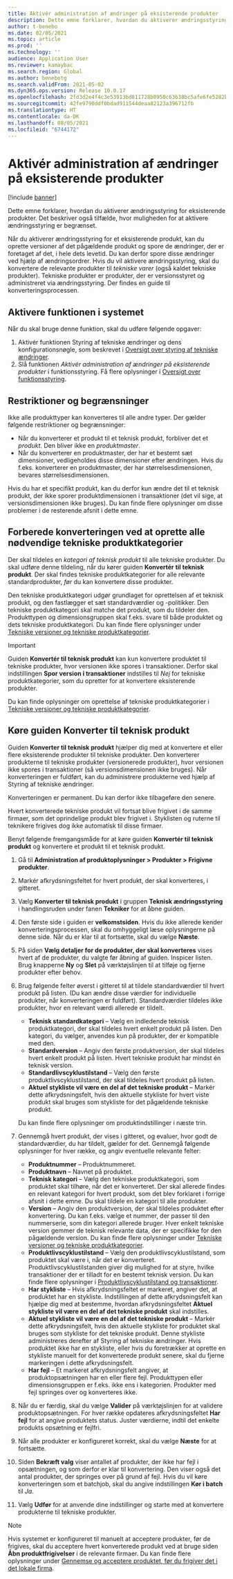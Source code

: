 ```yaml
---
title: Aktivér administration af ændringer på eksisterende produkter
description: Dette emne forklarer, hvordan du aktiverer ændringsstyring for eksisterende produkter. Det beskriver også tilfælde, hvor muligheden for at aktivere ændringsstyring er begrænset.
author: t-benebo
ms.date: 02/05/2021
ms.topic: article
ms.prod: ''
ms.technology: ''
audience: Application User
ms.reviewer: kamaybac
ms.search.region: Global
ms.author: benebotg
ms.search.validFrom: 2021-05-02
ms.dyn365.ops.version: Release 10.0.17
ms.openlocfilehash: 2fd3d2e4f4c3e53913bd811728b0950c63b38bc5afe6fe5282b4cfb05f414619
ms.sourcegitcommit: 42fe9790ddf0bdad911544deaa82123a396712fb
ms.translationtype: HT
ms.contentlocale: da-DK
ms.lasthandoff: 08/05/2021
ms.locfileid: "6744172"
---
```

# <a name="enable-change-management-on-existing-products"></a>Aktivér administration af ændringer på eksisterende produkter

[!include [banner](../../includes/banner.md)]

Dette emne forklarer, hvordan du aktiverer ændringsstyring for eksisterende produkter. Det beskriver også tilfælde, hvor muligheden for at aktivere ændringsstyring er begrænset.

Når du aktiverer ændringsstyring for et eksisterende produkt, kan du oprette versioner af det pågældende produkt og spore de ændringer, der er foretaget af det, i hele dets levetid. Du kan derfor spore disse ændringer ved hjælp af ændringsordrer. Hvis du vil aktivere ændringsstyring, skal du konvertere de relevante produkter til *tekniske varer* (også kaldet tekniske produkter). Tekniske produkter er produkter, der er versionsstyret og administreret via ændringsstyring. Der findes en guide til konverteringsprocessen.

## <a name="turn-on-the-feature-in-your-system"></a>Aktivere funktionen i systemet

Når du skal bruge denne funktion, skal du udføre følgende opgaver:

1. Aktivér funktionen Styring af tekniske ændringer og dens konfigurationsnøgle, som beskrevet i [Oversigt over styring af tekniske ændringer](product-engineering-overview.md).
1. Slå funktionen *Aktivér administration af ændringer på eksisterende produkter* i funktionsstyring. Få flere oplysninger i [Oversigt over funktionsstyring](../../fin-ops-core/fin-ops/get-started/feature-management/feature-management-overview.md).

## <a name="restrictions-and-limitations"></a>Restriktioner og begrænsninger

Ikke alle produkttyper kan konverteres til alle andre typer. Der gælder følgende restriktioner og begrænsninger:

- Når du konverterer et produkt til et teknisk produkt, forbliver det et *produkt*. Den bliver ikke en *produktmaster*.
- Når du konverterer en produktmaster, der har et bestemt sæt dimensioner, vedligeholdes disse dimensioner efter ændringen. Hvis du f.eks. konverterer en produktmaster, der har størrelsesdimensionen, bevares størrelsesdimensionen.

Hvis du har et specifikt produkt, kan du derfor kun ændre det til et teknisk produkt, der ikke sporer produktdimensionen i transaktioner (det vil sige, at versionsdimensionen ikke bruges). Du kan finde flere oplysninger om disse problemer i de resterende afsnit i dette emne.

## <a name="prepare-for-conversion-by-creating-all-required-engineering-product-categories"></a>Forberede konverteringen ved at oprette alle nødvendige tekniske produktkategorier

Der skal tildeles en *kategori af teknisk produkt* til alle tekniske produkter. Du skal udføre denne tildeling, når du kører guiden **Konvertér til teknisk produkt**. Der skal findes tekniske produktkategorier for alle relevante standardprodukter, *før* du kan konvertere disse produkter.

Den tekniske produktkategori udgør grundlaget for oprettelsen af et teknisk produkt, og den fastlægger et sæt standardværdier og -politikker. Den tekniske produktkategori skal matche det produkt, som du tildeler den. Produkttypen og dimensionsgruppen skal f.eks. svare til både produktet og dets tekniske produktkategori. Du kan finde flere oplysninger under [Tekniske versioner og tekniske produktkategorier](engineering-versions-product-category.md).

> [!IMPORTANT]
> Guiden **Konvertér til teknisk produkt** kan kun konvertere produktet til tekniske produkter, hvor versionen ikke spores i transaktioner. Derfor skal indstillingen **Spor version i transaktioner** indstilles til *Nej* for tekniske produktkategorier, som du opretter for at konvertere eksisterende produkter.

Du kan finde oplysninger om oprettelse af tekniske produktkategorier i [Tekniske versioner og tekniske produktkategorier](engineering-versions-product-category.md).

## <a name="run-the-convert-to-engineering-product-wizard"></a>Køre guiden Konverter til teknisk produkt

Guiden **Konverter til teknisk produkt** hjælper dig med at konvertere et eller flere eksisterende produkter til tekniske produkter. Den konverterer produkterne til tekniske produkter (versionerede produkter), hvor versionen ikke spores i transaktioner (så versionsdimensionen ikke bruges). Når konverteringen er fuldført, kan du administrere produkterne ved hjælp af Styring af tekniske ændringer.

Konverteringen er permanent. Du kan derfor ikke tilbageføre den senere. 

Hvert konverterede tekniske produkt vil fortsat blive frigivet i de samme firmaer, som det oprindelige produkt blev frigivet i. Styklisten og ruterne til teknikere frigives dog ikke automatisk til disse firmaer.

Benyt følgende fremgangsmåde for at køre guiden **Konvertér til teknisk produkt** og konvertere et produkt til et teknisk produkt.

1. Gå til **Administration af produktoplysninger \> Produkter \> Frigivne produkter**.
1. Markér afkrydsningsfeltet for hvert produkt, der skal konverteres, i gitteret.
1. Vælg **Konverter til teknisk produkt** i gruppen **Teknisk ændringsstyring** i handlingsruden under fanen **Tekniker** for at åbne guiden.
1. Den første side i guiden er **velkomstsiden**. Hvis du ikke allerede kender konverteringsprocessen, skal du omhyggeligt læse oplysningerne på denne side. Når du er klar til at fortsætte, skal du vælge **Næste**.
1. På siden **Vælg detaljer for de produkter, der skal konverteres** vises hvert af de produkter, du valgte før åbning af guiden. Inspicer listen. Brug knapperne **Ny** og **Slet** på værktøjslinjen til at tilføje og fjerne produkter efter behov.
1. Brug følgende felter øverst i gitteret til at tildele standardværdier til hvert produkt på listen. (Du kan ændre disse værdier for individuelle produkter, når konverteringen er fuldført). Standardværdier tildeles ikke produkter, hvor en relevant værdi allerede er tildelt.

    - **Teknisk standardkategori** – Vælg en indledende teknisk produktkategori, der skal tildeles hvert enkelt produkt på listen. Den kategori, du vælger, anvendes kun på produkter, der er kompatible med den.
    - **Standardversion** – Angiv den første produktversion, der skal tildeles hvert enkelt produkt på listen. Hvert tekniske produkt har mindst én teknisk version.
    - **Standardlivscyklustilstand** – Vælg den første produktlivscyklustilstand, der skal tildeles hvert produkt på listen.
    - **Aktuel stykliste vil være en del af det tekniske produkt** – Markér dette afkrydsningsfelt, hvis den aktuelle stykliste for hvert viste produkt skal bruges som stykliste for det pågældende tekniske produkt.

    Du kan finde flere oplysninger om produktindstillinger i næste trin.

1. Gennemgå hvert produkt, der vises i gitteret, og evaluer, hvor godt de standardværdier, du har tildelt, gælder for det. Gennemgå følgende oplysninger for hver række, og angiv eventuelle relevante felter:

    - **Produktnummer** – Produktnummeret.
    - **Produktnavn** – Navnet på produktet.
    - **Teknisk kategori** – Vælg den tekniske produktkategori, som produktet skal tilhøre, når det er konverteret. Der skal allerede findes en relevant kategori for hvert produkt, som det blev forklaret i forrige afsnit i dette emne. Du skal tildele en kategori til alle produkter.
    - **Version** – Angiv den produktversion, der skal tildeles produktet efter konvertering. Du kan f.eks. vælge et nummer, der passer til den nummerserie, som din kategori allerede bruger. Hver enkelt tekniske version gemmer de teknisk relevante data, der er specifikke for den pågældende version. Du kan finde flere oplysninger under [Tekniske versioner og tekniske produktkategorier](engineering-versions-product-category.md).
    - **Produktlivscyklustilstand** – Vælg den produktlivscyklustilstand, som produktet skal være i, når det er konverteret. Produktlivscyklustilstanden giver dig mulighed for at styre, hvilke transaktioner der er tilladt for en bestemt teknisk version. Du kan finde flere oplysninger i [Produktlivscyklustilstand og transaktioner](product-lifecycle-state-transactions.md).
    - **Har stykliste** – Hvis afkrydsningsfeltet er markeret, angiver det, at produktet har en stykliste. Indstillingen af dette afkrydsningsfelt kan hjælpe dig med at bestemme, hvordan afkrydsningsfeltet **Aktuel stykliste vil være en del af det tekniske produkt** skal indstilles.
    - **Aktuel stykliste vil være en del af det tekniske produkt** – Markér dette afkrydsningsfelt, hvis den aktuelle stykliste for produktet skal bruges som stykliste for det tekniske produkt. Denne stykliste administreres derefter af Styring af tekniske ændringer. Hvis produktet ikke har en stykliste, eller hvis du foretrækker at oprette en stykliste manuelt for det konverterede produkt senere, skal du fjerne markeringen i dette afkrydsningsfelt.
    - **Har fejl** – Et markeret afkrydsningsfelt angiver, at produktopsætningen har en eller flere fejl. Produkttypen eller dimensionsgruppen er f.eks. ikke ens i kategorien. Produkter med fejl springes over og konverteres ikke.

1. Når du er færdig, skal du vælge **Valider** på værktøjslinjen for at validere produktopsætningen. For hver række opdateres afkrydsningsfeltet **Har fejl** for at angive produktets status. Juster værdierne, indtil det enkelte produkts opsætning er fejlfri.
1. Når alle produkter er konfigureret korrekt, skal du vælge **Næste** for at fortsætte.
1. Siden **Bekræft valg** viser antallet af produkter, der ikke har fejl i opsætningen, og som derfor er klar til konvertering. Den viser også det antal produkter, der springes over på grund af fejl. Hvis du vil køre konverteringen som et batchjob, skal du angive indstillingen **Kør i batch** til *Ja*.
1. Vælg **Udfør** for at anvende dine indstillinger og starte med at konvertere produkterne til tekniske produkter.

> [!NOTE]
> Hvis systemet er konfigureret til manuelt at acceptere produkter, før de frigives, skal du acceptere hvert konverterede produkt ved at bruge siden **Åbn produktfrigivelser** i de relevante firmaer. Du kan finde flere oplysninger under [Gennemse og acceptere produktet, før du frigiver det i det lokale firma](engineering-scenarios.md#accept).
